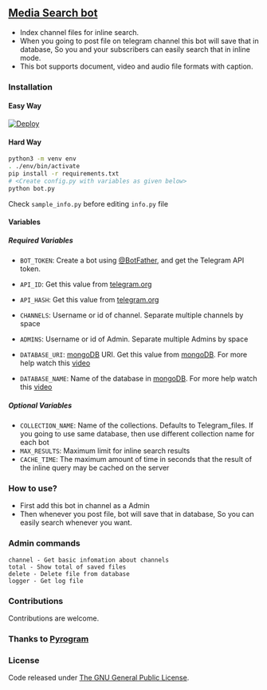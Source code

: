 ## [Media Search bot](https://github.com/Mahesh0253/Media-Search-bot)

* Index channel files for inline search. 
* When you going to post file on telegram channel this bot will save that in database, So you and your subscribers can easily search that in inline mode.
* This bot supports document, video and audio file formats with caption.

### Installation

#### Easy Way
[![Deploy](https://www.herokucdn.com/deploy/button.svg)](https://heroku.com/deploy)

#### Hard Way

```sh
python3 -m venv env
. ./env/bin/activate
pip install -r requirements.txt
# <Create config.py with variables as given below>
python bot.py
```
Check `sample_info.py` before editing `info.py` file

#### Variables

##### Required Variables
* `BOT_TOKEN`: Create a bot using [@BotFather](https://telegram.dog/BotFather), and get the Telegram API token.

* `API_ID`: Get this value from [telegram.org](https://my.telegram.org/apps)
* `API_HASH`: Get this value from [telegram.org](https://my.telegram.org/apps)
* `CHANNELS`: Username or id of channel. Separate multiple channels by space
* `ADMINS`: Username or id of Admin. Separate multiple Admins by space
* `DATABASE_URI`: [mongoDB](https://www.mongodb.com) URI. Get this value from [mongoDB](https://www.mongodb.com). For more help watch this [video](https://youtu.be/VQnmcBnguPY)
* `DATABASE_NAME`: Name of the database in [mongoDB](https://www.mongodb.com). For more help watch this [video](https://youtu.be/VQnmcBnguPY)

##### Optional Variables
* `COLLECTION_NAME`: Name of the collections. Defaults to Telegram_files. If you going to use same database, then use different collection name for each bot
* `MAX_RESULTS`: Maximum limit for inline search results
* `CACHE_TIME`: The maximum amount of time in seconds that the result of the inline query may be cached on the server

### How to use?
* First add this bot in channel as a Admin
* Then whenever you post file, bot will save that in database, So you can easily search whenever you want.

### Admin commands
```
channel - Get basic infomation about channels
total - Show total of saved files
delete - Delete file from database
logger - Get log file
```
### Contributions
Contributions are welcome.

### Thanks to [Pyrogram](https://github.com/pyrogram/pyrogram)

### License
Code released under [The GNU General Public License](LICENSE).

